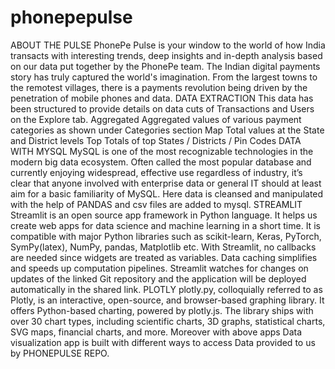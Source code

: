 # phonepepulse
ABOUT THE PULSE
PhonePe Pulse is your window to the world of how India transacts with interesting trends, deep insights and in-depth analysis based on our data put together by the PhonePe team.
The Indian digital payments story has truly captured the world's imagination. From the largest towns to the remotest villages, there is a payments revolution being driven by the penetration of mobile phones and data.
DATA EXTRACTION
This data has been structured to provide details on data cuts of Transactions and Users on the Explore tab.
Aggregated
Aggregated values of various payment categories as shown under Categories section
Map
Total values at the State and District levels
Top
Totals of top States / Districts / Pin Codes
DATA WITH MYSQL
MySQL is one of the most recognizable technologies in the modern big data ecosystem. Often called the most popular database and currently enjoying widespread, effective use regardless of industry, it’s clear that anyone involved with enterprise data or general IT should at least aim for a basic familiarity of MySQL.
Here data is cleansed and manipulated with the help of PANDAS and csv files are added to mysql.
STREAMLIT
Streamlit is an open source app framework in Python language. It helps us create web apps for data science and machine learning in a short time. It is compatible with major Python libraries such as scikit-learn, Keras, PyTorch, SymPy(latex), NumPy, pandas, Matplotlib etc. With Streamlit, no callbacks are needed since widgets are treated as variables. Data caching simplifies and speeds up computation pipelines. Streamlit watches for changes on updates of the linked Git repository and the application will be deployed automatically in the shared link.
PLOTLY
plotly.py, colloquially referred to as Plotly, is an interactive, open-source, and browser-based graphing library. It offers Python-based charting, powered by plotly.js.  The library ships with over 30 chart types, including scientific charts, 3D graphs, statistical charts, SVG maps, financial charts, and more. 
Moreover with above apps Data visualization app is built with different ways to access Data provided to us by PHONEPULSE REPO.

